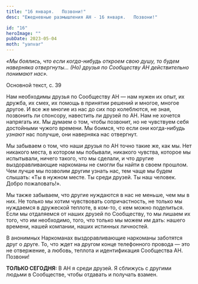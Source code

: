 ```yaml
---
title: "16 января.   Позвони!"
desc: "Ежедневные размышления АН - 16 января.   Позвони!"

id: "16"
heroImage: ""
pubDate: 2023-05-04
moth: "yanvar"
---
```


_«Мы боялись, что если когда-нибудь откроем свою душу, то будем наверняка
отвергнуты… (Но) друзья по Сообществу АН действительно понимают нас»._

Основной текст, с. 39

Нам необходимы друзья по Сообществу АН — нам нужен их опыт, их дружба, их
смех, их помощь в принятии решений и многое, многое другое. И все же многие из
нас до сих пор колеблются, не зная, позвонить ли спонсору, навестить ли друзей
по АН. Нам не хочется напрягать их. Мы думаем о том, чтобы позвонит, но не
чувствуем себя достойными чужого времени. Мы боимся, что если они когда-нибудь
_узнают_ нас получше, они наверняка нас отвергнут.

Мы забываем о том, что наши друзья по АН точно такие же, как мы. Нет никакого
места, в котором мы побывали, никакого чувства, которое мы испытывали, ничего
такого, что мы сделали, и что другие выздоравливающие наркоманы не смогли бы
найти в своем прошлом. Чем лучше мы позволим другим узнать нас, тем чаще мы
будем слышать: «Ты в нужном месте. Ты среди друзей. Ты наш человек. Добро
пожаловать!».

Мы также забываем, что другие нуждаются в нас не меньше, чем мы в них. Не
только мы хотим чувствовать сопричастность, не только мы нуждаемся в дружеской
теплоте, в ком-то, с кем можно поделиться. Если мы отдаляемся от наших друзей
по Сообществу, то мы лишаем их того, что им необходимо, того, что только мы
можем им дать: нашего времени, нашей компании, наших истинных личностей.

В анонимных Наркоманах выздоравливающие наркоманы заботятся друг о друге. То,
что ждет на другом конце телефонного провода — это не отвержение, а любовь,
теплота и идентификация Сообщества АН. Позвони!

**ТОЛЬКО СЕГОДНЯ:** В АН я среди друзей. Я сближусь с другими людьми в
Сообществе, чтобы отдавать и получать взамен.
